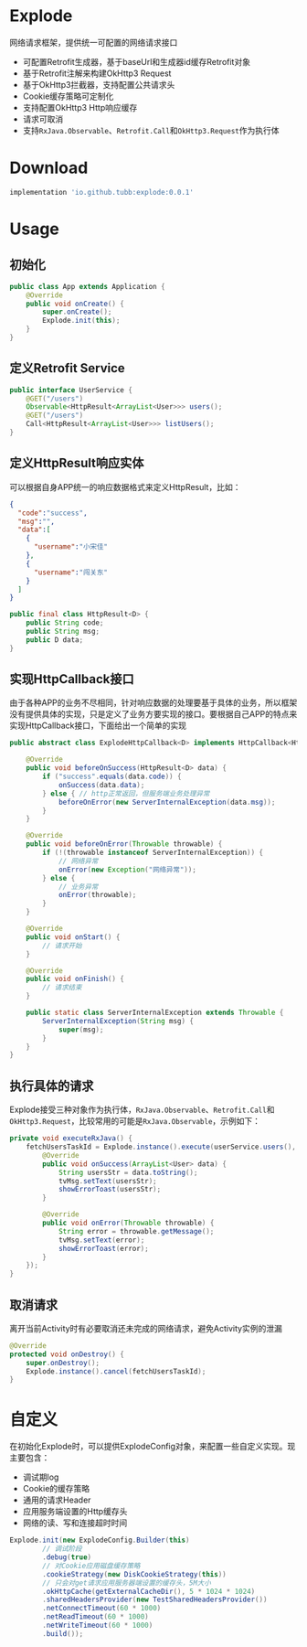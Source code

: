 # Explode


网络请求框架，提供统一可配置的网络请求接口

* 可配置Retrofit生成器，基于baseUrl和生成器id缓存Retrofit对象
* 基于Retrofit注解来构建OkHttp3 Request
* 基于OkHttp3拦截器，支持配置公共请求头
* Cookie缓存策略可定制化
* 支持配置OkHttp3 Http响应缓存
* 请求可取消
* 支持`RxJava.Observable`、`Retrofit.Call`和`OkHttp3.Request`作为执行体

# Download

```groovy
implementation 'io.github.tubb:explode:0.0.1'
```

# Usage

## 初始化

```java
public class App extends Application {
    @Override
    public void onCreate() {
        super.onCreate();
        Explode.init(this);
    }
}
```

## 定义Retrofit Service
```java
public interface UserService {
    @GET("/users")
    Observable<HttpResult<ArrayList<User>>> users();
    @GET("/users")
    Call<HttpResult<ArrayList<User>>> listUsers();
}
```

## 定义HttpResult响应实体
可以根据自身APP统一的响应数据格式来定义HttpResult，比如：
```json
{
  "code":"success",
  "msg":"",
  "data":[
    {
      "username":"小宋佳"
    },
    {
      "username":"闯关东"
    }
  ]
}
```

```java
public final class HttpResult<D> {
    public String code;
    public String msg;
    public D data;
}
```

## 实现HttpCallback接口

由于各种APP的业务不尽相同，针对响应数据的处理要基于具体的业务，所以框架没有提供具体的实现，只是定义了业务方要实现的接口。要根据自己APP的特点来实现HttpCallback接口，下面给出一个简单的实现
```java
public abstract class ExplodeHttpCallback<D> implements HttpCallback<HttpResult<D>, D> {

    @Override
    public void beforeOnSuccess(HttpResult<D> data) {
        if ("success".equals(data.code)) {
            onSuccess(data.data);
        } else { // http正常返回，但服务端业务处理异常
            beforeOnError(new ServerInternalException(data.msg));
        }
    }

    @Override
    public void beforeOnError(Throwable throwable) {
        if (!(throwable instanceof ServerInternalException)) {
            // 网络异常
            onError(new Exception("网络异常"));
        } else {
            // 业务异常
            onError(throwable);
        }
    }

    @Override
    public void onStart() {
        // 请求开始
    }

    @Override
    public void onFinish() {
        // 请求结束
    }

    public static class ServerInternalException extends Throwable {
        ServerInternalException(String msg) {
            super(msg);
        }
    }
}
```

## 执行具体的请求

Explode接受三种对象作为执行体，`RxJava.Observable`、`Retrofit.Call`和`OkHttp3.Request`，比较常用的可能是`RxJava.Observable`，示例如下：
```java
private void executeRxJava() {
    fetchUsersTaskId = Explode.instance().execute(userService.users(), new ExplodeHttpCallback<ArrayList<User>>() {
        @Override
        public void onSuccess(ArrayList<User> data) {
            String usersStr = data.toString();
            tvMsg.setText(usersStr);
            showErrorToast(usersStr);
        }

        @Override
        public void onError(Throwable throwable) {
            String error = throwable.getMessage();
            tvMsg.setText(error);
            showErrorToast(error);
        }
    });
}
```

## 取消请求
离开当前Activity时有必要取消还未完成的网络请求，避免Activity实例的泄漏
```java
@Override
protected void onDestroy() {
	super.onDestroy();
	Explode.instance().cancel(fetchUsersTaskId);
}
```

# 自定义

在初始化Explode时，可以提供ExplodeConfig对象，来配置一些自定义实现。现主要包含：
- 调试期log
- Cookie的缓存策略
- 通用的请求Header
- 应用服务端设置的Http缓存头
- 网络的读、写和连接超时时间
```java
Explode.init(new ExplodeConfig.Builder(this)
        // 调试阶段
        .debug(true)
        // 对Cookie应用磁盘缓存策略
        .cookieStrategy(new DiskCookieStrategy(this))
        // 只会对get请求应用服务器端设置的缓存头，5M大小
        .okHttpCache(getExternalCacheDir(), 5 * 1024 * 1024)
        .sharedHeadersProvider(new TestSharedHeadersProvider())
        .netConnectTimeout(60 * 1000)
        .netReadTimeout(60 * 1000)
        .netWriteTimeout(60 * 1000)
        .build());
```
